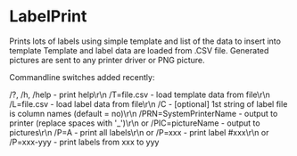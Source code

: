 # LabelPrint
Prints lots of labels using simple template and list of the data to insert into template
Template and label data are loaded from .CSV file.
Generated pictures are sent to any printer driver or PNG picture.

Commandline switches added recently:

/?, /h, /help - print help\r\n
/T=file.csv - load template data from file\r\n
/L=file.csv - load label data from file\r\n
/C - [optional] 1st string of label file is column names (default = no)\r\n
/PRN=SystemPrinterName - output to printer (replace spaces with \'_\')\r\n
or
/PIC=pictureName - output to pictures\r\n
/P=A - print all labels\r\n
or
/P=xxx - print label #xxx\r\n
or
/P=xxx-yyy - print labels from xxx to yyy